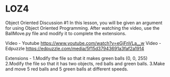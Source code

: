 # LOZ4
Object Oriented Discussion #1
  In this lesson, you will be given an argument for using Object Oriented Programming.  After watching the video, use the BallMove.py file and modify it to complete the extensions.
  
  Video - Youtube https://www.youtube.com/watch?v=eGjFnVLa__w
  Video - Edpuzzle https://edpuzzle.com/media/5f15d37943691a3faf2a1914
  
 Extensions - 
   1.Modify the file so that it makes green balls (0, 0, 255)
   2.Modify the file so that it has two objects, red balls and green balls.
   3.Make and move 5 red balls and 5 green balls at different speeds.
